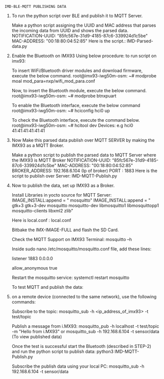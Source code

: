     IMD-BLE-MQTT PUBLISHING DATA 


 1. To run the python script over BLE and publish it to MQTT Server. 

    Make a python script assigning the UUID and MAC address that parses the incoming data from UUID and shows the parsed data. 
    NOTIFICATION-UUID: “85fc567e-31d9-4185-87c6-339924d1c5be" 
    MAC-ADDRESS: "00:18:80:04:52:85" 
    Here is the script.: IMD-Parsed-data.py 

 

2. Enable the Bluetooth on IMX93 Using below procedure: 
    to run script on imx93: 

    To insert WiFi/Bluetooth driver modules and download firmware, execute the below command. 
     root@imx93-iwg50m-osm: ~# modprobe moal mod_para=nxp/wifi_mod_para.conf 

     Now, to insert the Bluetooth module, execute the below command. 
     root@imx93-iwg50m-osm: ~# modprobe btnxpuart 

     To enable the Bluetooth interface, execute the below command  
     root@imx93-iwg50m-osm: ~# hciconfig hci0 up 

     To check the Bluetooth interface, execute the command below. 
     root@imx93-iwg50m-osm: ~# hcitool dev 
     Devices: 
     e.g hci0 41:41:41:41:41:41 

 

3.  Now Make this parsed data publish over MQTT SERVER by making the IMX93 as a MQTT Broker. 

    Make a python script to publish the parsed data to MQTT Server where the IMX93 is MQTT Broker 
    NOTIFICATION-UUID: “85fc567e-31d9-4185-87c6-339924d1c5be" 
    MAC-ADDRESS: "00:18:80:04:52:85" 
    BROKER_ADDRESS: 192.168.6.104 (Ip of broker) 
    PORT : 1883 
    Here is the script to publish over Server: IMD-MQTT-Publish.py 

4.  Now to publish the data, set up IMX93 as a Broker. 
    	 
    Install Libraries in yocto source for MQTT Server: 
    IMAGE_INSTALL:append = " mosquitto" 
    IMAGE_INSTALL:append = " gtk+3 gtk+3-dev mosquitto mosquitto-dev libmosquitto1 libmosquittopp1 mosquitto-clients libxml2 zlib" 

    Here is local.conf : local.conf 

    Bitbake the IMX-IMAGE-FULL and flash the SD Card. 

    Check the MQTT Support on IMX93 Terminal: mosquitto –h  

    Inside sudo nano /etc/mosquitto/mosquitto.conf file, add these lines: 

    listener 1883 0.0.0.0 

    allow_anonymous true 

    Restart the mosquitto service: systemctl restart mosquitto 

    To test MQTT and publish the data: 

5.  on a remote device (connected to the same network), use the following commands: 

    Subscribe to the topic: 
     mosquitto_sub -h <ip_address_of_imx93> -t test/topic 

    Publish a message from i.MX93: 
     mosquitto_pub -h localhost -t test/topic -m "Hello from i.MX93" 
     or 
     mosquitto_sub -h 192.168.6.104 -t sensor/data (To view published data) 

    Once the test is successful start the Bluetooth (described in STEP-2) and run the python script to publish data: python3 IMD-MQTT-Publish.py 

    Subscribe the publish data using your local PC: 
     mosquitto_sub -h 192.168.6.104 -t sensor/data 

 

 
